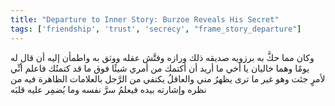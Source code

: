 ```yaml
---
title: "Departure to Inner Story: Burzoe Reveals His Secret"
tags: ['friendship', 'trust', 'secrecy', "frame_story_departure"]
---
```


 وكان مما حكَّ به برزويه صديقه ذلك ورازه وفتَّش عقله ووثق به واطمأن إليه أن قال له يومًا وهما خاليان يا أخي ما أريد أن أكتمك من أمري شيئًا فوق ما قد كتمتُك فاعلم أنِّي لأمرٍ جئت وهو غير ما ترى يظهرُ مني والعاقلُ يكتفي من الرَّجل بالعلامات الظاهرة فيه من نظره وإشارته بيده فيعلمُ سرَّ نفسه وما يُضمِر عليه قلبَه
